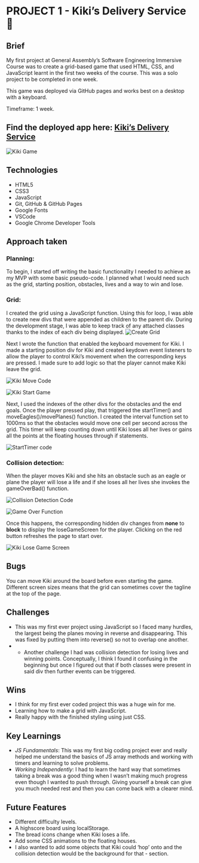 # PROJECT 1 - Kiki’s Delivery Service 🧹  
## Brief
My first project at General Assembly’s Software Engineering Immersive Course was to create a grid-based game that used HTML, CSS, and JavaScript learnt in the first two weeks of the course. This was a solo project to be completed in one week.

This game was deployed via GitHub pages and works best on a desktop with a keyboard.

Timeframe: 1 week.

## Find the deployed app here: [Kiki’s Delivery Service](https://msgilling.github.io/SEI-Project-1/) 

![Kiki Game](./assets/kiki_start_screen.png)

## Technologies

- HTML5
- CSS3
- JavaScript 
- Git, GitHub & GitHub Pages
- Google Fonts
- VSCode
- Google Chrome Developer Tools

## Approach taken
### Planning:
To begin, I started off writing the basic functionality I needed to achieve as my MVP with some basic pseudo-code. I planned what I would need such as the grid, starting position, obstacles, lives and a way to win and lose.

### Grid:
I created the grid using a JavaScript function. Using this for loop, I was able to create new divs that were appended as children to the parent div. During the development stage, I was able to keep track of any attached classes thanks to the index of each div being displayed.
![Create Grid](./assets/kiki_start_code.png)

Next I wrote the function that enabled the keyboard movement for Kiki. I made a starting position div for Kiki and created keydown event listeners to allow the player to control Kiki’s movement when the corresponding keys are pressed. I made sure to add logic so that the player cannot make Kiki leave the grid.

![Kiki Move Code](./assets/handle_move_code.png)

![Kiki Start Game](./assets/game_start.png)

Next, I used the indexes of the other divs for the obstacles and the end goals. Once the player pressed play, that triggered the startTimer() and moveEagles()/movePlanes() function. I created the interval function set to 1000ms so that the obstacles would move one cell per second across the grid. This timer will keep counting down until Kiki loses all her lives or gains all the points at the floating houses through if statements.

![StartTimer code](./assets/starttimer.png)

### Collision detection:
When the player moves Kiki and she hits an obstacle such as an eagle or plane the player will lose a life and if she loses all her lives she invokes the gameOverBad() function.

![Collision Detection Code](./assets/collisioncode.png)

![Game Over Function](./gameoverbadfunction.png)

Once this happens, the corresponding hidden div changes from **none** to **block** to display the loseGameScreen for the player. Clicking on the red button refreshes the page to start over.

![Kiki Lose Game Screen](./assets/gameoverbad.png)

## Bugs
You can move Kiki around the board before even starting the game.
Different screen sizes means that the grid can sometimes cover the tagline at the top of the page.

## Challenges
- This was my first ever project using JavaScript so I faced many hurdles, the largest being the planes moving in reverse and disappearing. This was fixed by putting them into reverse() so not to overlap one another.
- - Another challenge I had was collision detection for losing lives and winning points. Conceptually, I think I found it confusing in the beginning but once I figured out that if both classes were present in said div then further events can be triggered.

## Wins
- I think for my first ever coded project this was a huge win for me. 
- Learning how to make a grid with JavaScript.
- Really happy with the finished styling using just CSS.

## Key Learnings
- *JS Fundamentals*: This was my first big coding project ever and really helped me understand the basics of JS array methods and working with timers and learning to solve problems.
- *Working Independently*: I had to learn the hard way that sometimes taking a break was a good thing when I wasn’t making much progress even though I wanted to push through. Giving yourself a break can give you much needed rest and then you can come back with a clearer mind.

## Future Features
- Different difficulty levels.
- A highscore board using localStorage.
- The bread icons change when Kiki loses a life.
- Add some CSS animations to the floating houses.
- I also wanted to add some objects that Kiki could ‘hop’ onto and the collision detection would be the background for that - section.
